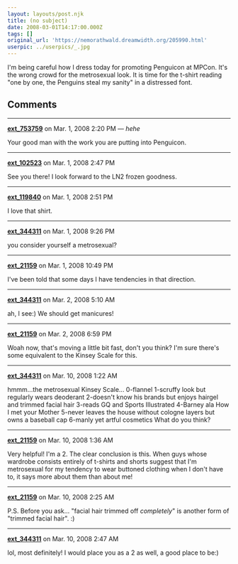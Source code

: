 ```yaml
---
layout: layouts/post.njk
title: (no subject)
date: 2008-03-01T14:17:00.000Z
tags: []
original_url: 'https://nemorathwald.dreamwidth.org/205990.html'
userpic: ../userpics/_.jpg
---
```

I'm being careful how I dress today for promoting Penguicon at MPCon. It's the wrong crowd for the metrosexual look. It is time for the t-shirt reading "one by one, the Penguins steal my sanity" in a distressed font.

## Comments

---

**[ext_753759](https://www.dreamwidth.org/users/ext_753759)** on Mar. 1, 2008 2:20 PM — *hehe*

Your good man with the work you are putting into Penguicon.

---

**[ext_102523](https://www.dreamwidth.org/users/ext_102523)** on Mar. 1, 2008 2:47 PM

See you there! I look forward to the LN2 frozen goodness.

---

**[ext_119840](https://www.dreamwidth.org/users/ext_119840)** on Mar. 1, 2008 2:51 PM

I love that shirt.

---

**[ext_344311](https://www.dreamwidth.org/users/ext_344311)** on Mar. 1, 2008 9:26 PM

you consider yourself a metrosexual?

---

**[ext_21159](https://www.dreamwidth.org/users/ext_21159)** on Mar. 1, 2008 10:49 PM

I've been told that some days I have tendencies in that direction.

---

**[ext_344311](https://www.dreamwidth.org/users/ext_344311)** on Mar. 2, 2008 5:10 AM

ah, I see:) We should get manicures!

---

**[ext_21159](https://www.dreamwidth.org/users/ext_21159)** on Mar. 2, 2008 6:59 PM

Woah now, that's moving a little bit fast, don't you think? I'm sure there's some equivalent to the Kinsey Scale for this.

---

**[ext_344311](https://www.dreamwidth.org/users/ext_344311)** on Mar. 10, 2008 1:22 AM

hmmm...the metrosexual Kinsey Scale... 0-flannel 1-scruffy look but regularly wears deoderant 2-doesn't know his brands but enjoys hairgel and trimmed facial hair 3-reads GQ and Sports Illustrated 4-Barney ala How I met your Mother 5-never leaves the house without cologne layers but owns a baseball cap 6-manly yet artful cosmetics What do you think?

---

**[ext_21159](https://www.dreamwidth.org/users/ext_21159)** on Mar. 10, 2008 1:36 AM

Very helpful! I'm a 2. The clear conclusion is this. When guys whose wardrobe consists entirely of t-shirts and shorts suggest that I'm metrosexual for my tendency to wear buttoned clothing when I don't have to, it says more about them than about me!

---

**[ext_21159](https://www.dreamwidth.org/users/ext_21159)** on Mar. 10, 2008 2:25 AM

P.S. Before you ask... "facial hair trimmed off _completely_" is another form of "trimmed facial hair". :)

---

**[ext_344311](https://www.dreamwidth.org/users/ext_344311)** on Mar. 10, 2008 2:47 AM

lol, most definitely! I would place you as a 2 as well, a good place to be:)

